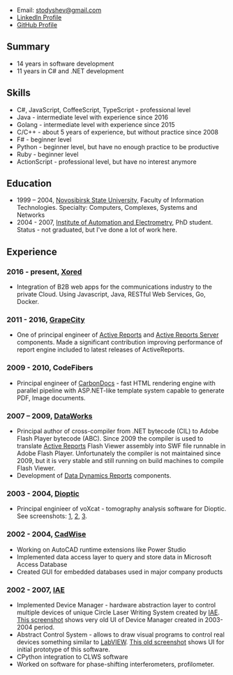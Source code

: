* Email: stodyshev@gmail.com
* [LinkedIn Profile](https://www.linkedin.com/in/sergeytodyshev)
* [GitHub Profile](https://github.com/sergeyt)

## Summary
* 14 years in software development
* 11 years in C# and .NET development

## Skills
* C#, JavaScript, CoffeeScript, TypeScript - professional level
* Java - intermediate level with experience since 2016
* Golang - intermediate level with experience since 2015
* C/C++ - about 5 years of experience, but without practice since 2008
* F# - beginner level
* Python - beginner level, but have no enough practice to be productive
* Ruby - beginner level
* ActionScript - professional level, but have no interest anymore

## Education
* 1999 – 2004, [Novosibirsk State University](http://www.nsu.ru/exp/index.jz?lang=en), Faculty of Information Technologies. Specialty: Computers, Complexes, Systems and Networks
* 2004 - 2007, [Institute of Automation and Electrometry](http://www.iae.nsk.su/index.php/en), PhD student. Status - not graduated, but I've done a lot of work here.

## Experience

### 2016 - present, [Xored](http://www.xored.com/)

* Integration of B2B web apps for the communications industry to the private Cloud. Using Javascript, Java, RESTful Web Services, Go, Docker.

### 2011 - 2016, [GrapeCity](http://www.grapecity.com/us/)
* One of principal engineer of [Active Reports](http://activereports.grapecity.com/) and [Active Reports Server](http://activereports.grapecity.com/Products/ActiveReportsServer/) components. Made a significant contribution improving performance of report engine included to latest releases of ActiveReports.

### 2009 - 2010, CodeFibers
* Principal engineer of [CarbonDocs](http://carbondocs.com/) - fast HTML rendering engine with parallel pipeline with ASP.NET-like template system capable to generate PDF, Image documents.

### 2007 – 2009, [DataWorks](http://www.dataworks.co/)
* Principal author of cross-compiler from .NET bytecode (CIL) to Adobe Flash Player bytecode (ABC). Since 2009 the compiler is used to translate [Active Reports](http://www.componentone.com/SuperProducts/ActiveReports/) Flash Viewer assembly into SWF file runnable in Adobe Flash Player. Unfortunately the compiler is not maintained since 2009, but it is very stable and still running on build machines to compile Flash Viewer.
* Development of [Data Dynamics Reports](http://www.datadynamics.com/Products/DDRPT/Overview.aspx) components.

### 2003 - 2004, [Dioptic](http://dioptic.de/)
* Principal enginieer of voXcat - tomography analysis software for Dioptic. See screenshots: [1](./voxcat/1.jpg), [2](./voxcat/2.jpg), [3](./voxcat/3.jpg).

### 2002 - 2004, [CadWise](http://cadwise-n.ru/)
* Working on AutoCAD runtime extensions like Power Studio
* Implemented data access layer to query and store data in Microsoft Access Database
* Created GUI for embedded databases used in major company products

### 2002 - 2007, [IAE](http://www.iae.nsk.su/index.php/en)
* Implemented Device Manager - hardware abstraction layer to control multiple devices of unique Circle Laser Writing System created by [IAE](http://www.iae.nsk.su/index.php/en). [This screenshot](./iae/dm.jpg) shows very old UI of Device Manager created in 2003-2004 period.
* Abstract Control System - allows to draw visual programs to control real devices something similar to [LabVIEW](http://www.ni.com/labview/). [This old screenshot](./iae/dd.jpg) shows UI for initial prototype of this software.
* CPython integration to CLWS software
* Worked on software for phase-shifting interferometers, profilometer.
